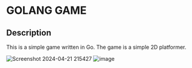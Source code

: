 # GOLANG GAME

## Description

This is a simple game written in Go. The game is a simple 2D platformer.

![Screenshot 2024-04-21 215427](https://github.com/YuriCorredor/platformer/assets/91801065/02e29579-3331-4c6a-bf95-88c36bebed28)
![image](https://github.com/YuriCorredor/platformer/assets/91801065/9f0cd431-66ea-4019-abe3-28be239e48d8)

